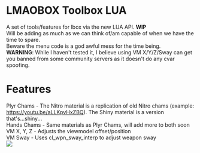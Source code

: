 # LMAOBOX Toolbox LUA
A set of tools/features for lbox via the new LUA API. **WIP** <br />
Will be adding as much as we can think of/am capable of when we have the time to spare.  <br />
Beware the menu code is a god awful mess for the time being.  <br />
**WARNING**: While I haven't tested it, I believe using VM X/Y/Z/Sway can get you banned from some community servers as it doesn't do any cvar spoofing.

# Features
Plyr Chams - The Nitro material is a replication of old Nitro chams (example: https://youtu.be/aLLKpvHxZBQ). The Shiny material is a version that's...shiny... <br />
Hands Chams - Same materials as Plyr Chams, will add more to both soon <br />
VM X, Y, Z - Adjusts the viewmodel offset/position <br />
VM Sway - Uses cl_wpn_sway_interp to adjust weapon sway <br />
<img src="https://i.imgur.com/q3J7zIq.png">
